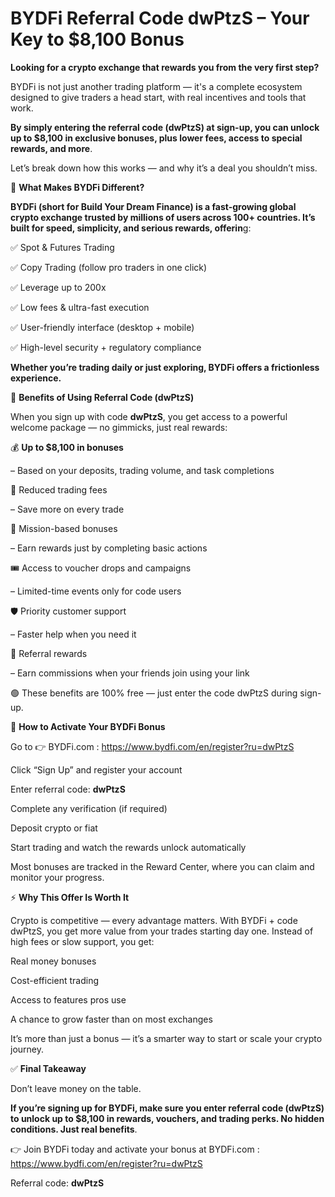 # BYDFi Referral Code dwPtzS – Your Key to $8,100 Bonus

**Looking for a crypto exchange that rewards you from the very first step?**

BYDFi is not just another trading platform — it's a complete ecosystem designed to give traders a head start, with real incentives and tools that work.

**By simply entering the referral code (dwPtzS) at sign-up, you can unlock up to $8,100 in exclusive bonuses, plus lower fees, access to special rewards, and more**.

Let’s break down how this works — and why it’s a deal you shouldn’t miss.

🔐 **What Makes BYDFi Different?**

**BYDFi (short for Build Your Dream Finance) is a fast-growing global crypto exchange trusted by millions of users across 100+ countries. It’s built for speed, simplicity, and serious rewards, offerin**g:

✅ Spot & Futures Trading

✅ Copy Trading (follow pro traders in one click)

✅ Leverage up to 200x

✅ Low fees & ultra-fast execution

✅ User-friendly interface (desktop + mobile)

✅ High-level security + regulatory compliance

**Whether you’re trading daily or just exploring, BYDFi offers a frictionless experience.**

🎁 **Benefits of Using Referral Code (dwPtzS)**

When you sign up with code **dwPtzS**, you get access to a powerful welcome package — no gimmicks, just real rewards:

💰 **Up to $8,100 in bonuses**

– Based on your deposits, trading volume, and task completions

🔻 Reduced trading fees

– Save more on every trade

🎯 Mission-based bonuses

– Earn rewards just by completing basic actions

🎟️ Access to voucher drops and campaigns

– Limited-time events only for code users

🛡️ Priority customer support

– Faster help when you need it

💼 Referral rewards

– Earn commissions when your friends join using your link

🟢 These benefits are 100% free — just enter the code dwPtzS during sign-up.

📲 **How to Activate Your BYDFi Bonus**

Go to 👉 BYDFi.com : https://www.bydfi.com/en/register?ru=dwPtzS

Click “Sign Up” and register your account

Enter referral code: **dwPtzS**

Complete any verification (if required)

Deposit crypto or fiat

Start trading and watch the rewards unlock automatically

Most bonuses are tracked in the Reward Center, where you can claim and monitor your progress.

⚡ **Why This Offer Is Worth It**

Crypto is competitive — every advantage matters. With BYDFi + code dwPtzS, you get more value from your trades starting day one.
Instead of high fees or slow support, you get:

Real money bonuses

Cost-efficient trading

Access to features pros use

A chance to grow faster than on most exchanges

It’s more than just a bonus — it’s a smarter way to start or scale your crypto journey.

✅ **Final Takeaway**

Don’t leave money on the table.

**If you’re signing up for BYDFi, make sure you enter referral code (dwPtzS) to unlock up to $8,100 in rewards, vouchers, and trading perks.
No hidden conditions. Just real benefits**.


👉 Join BYDFi today and activate your bonus at BYDFi.com : https://www.bydfi.com/en/register?ru=dwPtzS

Referral code: **dwPtzS**
